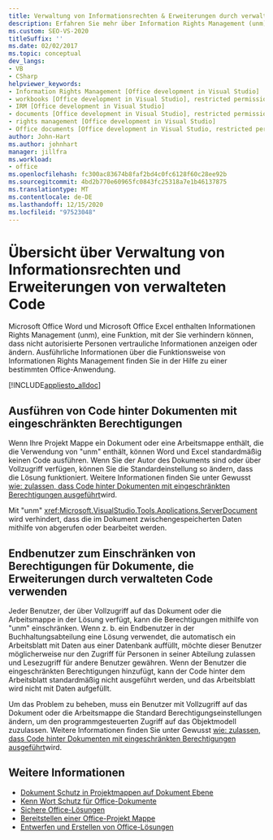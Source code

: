 ```yaml
---
title: Verwaltung von Informationsrechten & Erweiterungen durch verwalteten Code
description: Erfahren Sie mehr über Information Rights Management (unm), eine Funktion, mit der Sie verhindern können, dass nicht autorisierte Personen vertrauliche Informationen anzeigen oder ändern.
ms.custom: SEO-VS-2020
titleSuffix: ''
ms.date: 02/02/2017
ms.topic: conceptual
dev_langs:
- VB
- CSharp
helpviewer_keywords:
- Information Rights Management [Office development in Visual Studio]
- workbooks [Office development in Visual Studio], restricted permissions
- IRM [Office development in Visual Studio]
- documents [Office development in Visual Studio], restricted permissions
- rights management [Office development in Visual Studio]
- Office documents [Office development in Visual Studio, restricted permissions
author: John-Hart
ms.author: johnhart
manager: jillfra
ms.workload:
- office
ms.openlocfilehash: fc300ac83674b8faf2bd4c0fc6128f60c28ee92b
ms.sourcegitcommit: 4bd2b770e60965fc0843fc25318a7e1b46137875
ms.translationtype: MT
ms.contentlocale: de-DE
ms.lasthandoff: 12/15/2020
ms.locfileid: "97523048"
---
```

# <a name="information-rights-management-and-managed-code-extensions-overview"></a>Übersicht über Verwaltung von Informationsrechten und Erweiterungen von verwalteten Code
  Microsoft Office Word und Microsoft Office Excel enthalten Informationen Rights Management (unm), eine Funktion, mit der Sie verhindern können, dass nicht autorisierte Personen vertrauliche Informationen anzeigen oder ändern. Ausführliche Informationen über die Funktionsweise von Informationen Rights Management finden Sie in der Hilfe zu einer bestimmten Office-Anwendung.

 [!INCLUDE[appliesto_alldoc](../vsto/includes/appliesto-alldoc-md.md)]

## <a name="run-code-behind-documents-with-restricted-permissions"></a>Ausführen von Code hinter Dokumenten mit eingeschränkten Berechtigungen
 Wenn Ihre Projekt Mappe ein Dokument oder eine Arbeitsmappe enthält, die die Verwendung von "unm" enthält, können Word und Excel standardmäßig keinen Code ausführen. Wenn Sie der Autor des Dokuments sind oder über Vollzugriff verfügen, können Sie die Standardeinstellung so ändern, dass die Lösung funktioniert. Weitere Informationen finden Sie unter Gewusst [wie: zulassen, dass Code hinter Dokumenten mit eingeschränkten Berechtigungen ausgeführt](../vsto/how-to-permit-code-to-run-behind-documents-with-restricted-permissions.md)wird.

 Mit "unm" <xref:Microsoft.VisualStudio.Tools.Applications.ServerDocument> wird verhindert, dass die im Dokument zwischengespeicherten Daten mithilfe von abgerufen oder bearbeitet werden.

## <a name="end-users-to-restrict-permissions-to-documents-that-use-managed-code-extensions"></a>Endbenutzer zum Einschränken von Berechtigungen für Dokumente, die Erweiterungen durch verwalteten Code verwenden
 Jeder Benutzer, der über Vollzugriff auf das Dokument oder die Arbeitsmappe in der Lösung verfügt, kann die Berechtigungen mithilfe von "unm" einschränken. Wenn z. b. ein Endbenutzer in der Buchhaltungsabteilung eine Lösung verwendet, die automatisch ein Arbeitsblatt mit Daten aus einer Datenbank auffüllt, möchte dieser Benutzer möglicherweise nur den Zugriff für Personen in seiner Abteilung zulassen und Lesezugriff für andere Benutzer gewähren. Wenn der Benutzer die eingeschränkten Berechtigungen hinzufügt, kann der Code hinter dem Arbeitsblatt standardmäßig nicht ausgeführt werden, und das Arbeitsblatt wird nicht mit Daten aufgefüllt.

 Um das Problem zu beheben, muss ein Benutzer mit Vollzugriff auf das Dokument oder die Arbeitsmappe die Standard Berechtigungseinstellungen ändern, um den programmgesteuerten Zugriff auf das Objektmodell zuzulassen. Weitere Informationen finden Sie unter Gewusst [wie: zulassen, dass Code hinter Dokumenten mit eingeschränkten Berechtigungen ausgeführt](../vsto/how-to-permit-code-to-run-behind-documents-with-restricted-permissions.md)wird.

## <a name="see-also"></a>Weitere Informationen
- [Dokument Schutz in Projektmappen auf Dokument Ebene](../vsto/document-protection-in-document-level-solutions.md)
- [Kenn Wort Schutz für Office-Dokumente](../vsto/password-protection-on-office-documents.md)
- [Sichere Office-Lösungen](../vsto/securing-office-solutions.md)
- [Bereitstellen einer Office-Projekt Mappe](../vsto/deploying-an-office-solution.md)
- [Entwerfen und Erstellen von Office-Lösungen](../vsto/designing-and-creating-office-solutions.md)
